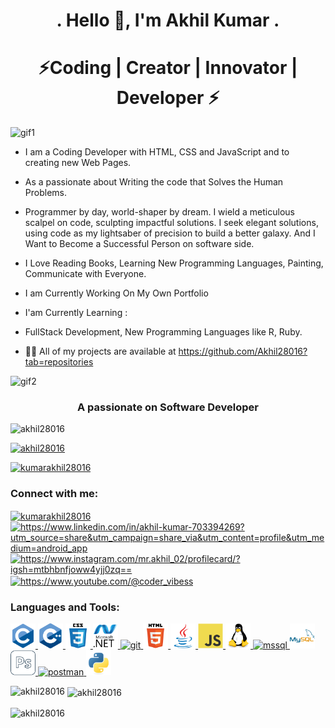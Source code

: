  ##                                                             <h1 align="center"> . Hello 👋, I'm Akhil Kumar . </h1>
  ##                                                          <h1 align="center">⚡Coding | Creator | Innovator | Developer ⚡</h1>
  ![gif1](https://github.com/user-attachments/assets/0dde22ab-25d6-412c-b4e2-c50aee0007c5)

- I am a Coding Developer with HTML, CSS and JavaScript and to creating new Web Pages.
 
- As a passionate about Writing the code that Solves the Human Problems.

- Programmer by day, world-shaper by dream. I wield a meticulous scalpel on code, sculpting impactful solutions. I seek elegant solutions, using code as my lightsaber of precision to build a better galaxy. And I Want to Become a Successful Person on software side.

- I Love Reading Books, Learning New Programming Languages, Painting, Communicate with Everyone.

- I am Currently Working On My Own Portfolio
- I'am Currently Learning :
-  FullStack Development, New Programming Languages like R, Ruby.

-  👨‍💻 All of my projects are available at
 https://github.com/Akhil28016?tab=repositories

![gif2](https://github.com/user-attachments/assets/b4296899-d92c-42eb-bd36-898900af711d)

<h3 align="center">A passionate on Software Developer</h3>

<p align="left"> <img src="https://komarev.com/ghpvc/?username=akhil28016&label=Profile%20views&color=0e75b6&style=flat" alt="akhil28016" /> </p>

<p align="left"> <a href="https://github.com/ryo-ma/github-profile-trophy"><img src="https://github-profile-trophy.vercel.app/?username=akhil28016" alt="akhil28016" /></a> </p>

<p align="left"> <a href="https://twitter.com/kumarakhil28016" target="blank"><img src="https://img.shields.io/twitter/follow/kumarakhil28016?logo=twitter&style=for-the-badge" alt="kumarakhil28016" /></a> </p>

<h3 align="left">Connect with me:</h3>
<p align="left">
<a href="https://twitter.com/kumarakhil28016" target="blank"><img align="center" src="https://raw.githubusercontent.com/rahuldkjain/github-profile-readme-generator/master/src/images/icons/Social/twitter.svg" alt="kumarakhil28016" height="30" width="40" /></a>
<a href="https://linkedin.com/in/https://www.linkedin.com/in/akhil-kumar-703394269?utm_source=share&utm_campaign=share_via&utm_content=profile&utm_medium=android_app" target="blank"><img align="center" src="https://raw.githubusercontent.com/rahuldkjain/github-profile-readme-generator/master/src/images/icons/Social/linked-in-alt.svg" alt="https://www.linkedin.com/in/akhil-kumar-703394269?utm_source=share&utm_campaign=share_via&utm_content=profile&utm_medium=android_app" height="30" width="40" /></a>
<a href="https://instagram.com/https://www.instagram.com/mr.akhil_02/profilecard/?igsh=mtbhbnfjoww4yjj0zq==" target="blank"><img align="center" src="https://raw.githubusercontent.com/rahuldkjain/github-profile-readme-generator/master/src/images/icons/Social/instagram.svg" alt="https://www.instagram.com/mr.akhil_02/profilecard/?igsh=mtbhbnfjoww4yjj0zq==" height="30" width="40" /></a>
<a href="https://www.youtube.com/c/https://www.youtube.com/@coder_vibess" target="blank"><img align="center" src="https://raw.githubusercontent.com/rahuldkjain/github-profile-readme-generator/master/src/images/icons/Social/youtube.svg" alt="https://www.youtube.com/@coder_vibess" height="30" width="40" /></a>
</p>

<h3 align="left">Languages and Tools:</h3>
<p align="left"> <a href="https://www.cprogramming.com/" target="_blank" rel="noreferrer"> <img src="https://raw.githubusercontent.com/devicons/devicon/master/icons/c/c-original.svg" alt="c" width="40" height="40"/> </a> <a href="https://www.w3schools.com/cpp/" target="_blank" rel="noreferrer"> <img src="https://raw.githubusercontent.com/devicons/devicon/master/icons/cplusplus/cplusplus-original.svg" alt="cplusplus" width="40" height="40"/> </a> <a href="https://www.w3schools.com/css/" target="_blank" rel="noreferrer"> <img src="https://raw.githubusercontent.com/devicons/devicon/master/icons/css3/css3-original-wordmark.svg" alt="css3" width="40" height="40"/> </a> <a href="https://dotnet.microsoft.com/" target="_blank" rel="noreferrer"> <img src="https://raw.githubusercontent.com/devicons/devicon/master/icons/dot-net/dot-net-original-wordmark.svg" alt="dotnet" width="40" height="40"/> </a> <a href="https://git-scm.com/" target="_blank" rel="noreferrer"> <img src="https://www.vectorlogo.zone/logos/git-scm/git-scm-icon.svg" alt="git" width="40" height="40"/> </a> <a href="https://www.w3.org/html/" target="_blank" rel="noreferrer"> <img src="https://raw.githubusercontent.com/devicons/devicon/master/icons/html5/html5-original-wordmark.svg" alt="html5" width="40" height="40"/> </a> <a href="https://www.java.com" target="_blank" rel="noreferrer"> <img src="https://raw.githubusercontent.com/devicons/devicon/master/icons/java/java-original.svg" alt="java" width="40" height="40"/> </a> <a href="https://developer.mozilla.org/en-US/docs/Web/JavaScript" target="_blank" rel="noreferrer"> <img src="https://raw.githubusercontent.com/devicons/devicon/master/icons/javascript/javascript-original.svg" alt="javascript" width="40" height="40"/> </a> <a href="https://www.linux.org/" target="_blank" rel="noreferrer"> <img src="https://raw.githubusercontent.com/devicons/devicon/master/icons/linux/linux-original.svg" alt="linux" width="40" height="40"/> </a> <a href="https://www.microsoft.com/en-us/sql-server" target="_blank" rel="noreferrer"> <img src="https://www.svgrepo.com/show/303229/microsoft-sql-server-logo.svg" alt="mssql" width="40" height="40"/> </a> <a href="https://www.mysql.com/" target="_blank" rel="noreferrer"> <img src="https://raw.githubusercontent.com/devicons/devicon/master/icons/mysql/mysql-original-wordmark.svg" alt="mysql" width="40" height="40"/> </a> <a href="https://www.photoshop.com/en" target="_blank" rel="noreferrer"> <img src="https://raw.githubusercontent.com/devicons/devicon/master/icons/photoshop/photoshop-line.svg" alt="photoshop" width="40" height="40"/> </a> <a href="https://postman.com" target="_blank" rel="noreferrer"> <img src="https://www.vectorlogo.zone/logos/getpostman/getpostman-icon.svg" alt="postman" width="40" height="40"/> </a> <a href="https://www.python.org" target="_blank" rel="noreferrer"> <img src="https://raw.githubusercontent.com/devicons/devicon/master/icons/python/python-original.svg" alt="python" width="40" height="40"/> </a> </p>

<p><img align="left" src="https://github-readme-stats.vercel.app/api/top-langs?username=akhil28016&show_icons=true&locale=en&layout=compact" alt="akhil28016" /></p>

<p>&nbsp;<img align="center" src="https://github-readme-stats.vercel.app/api?username=akhil28016&show_icons=true&locale=en" alt="akhil28016" /></p>

<p><img align="center" src="https://github-readme-streak-stats.herokuapp.com/?user=akhil28016&" alt="akhil28016" /></p>


